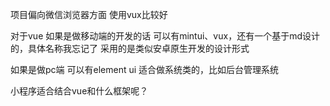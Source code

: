 项目偏向微信浏览器方面 使用vux比较好

对于vue 如果是做移动端的开发的话 可以有mintui、vux，还有一个基于md设计的，具体名称我忘记了 采用的是类似安卓原生开发的设计形式

如果是做pc端 可以有element ui 适合做系统类的，比如后台管理系统

小程序适合结合vue和什么框架呢？


